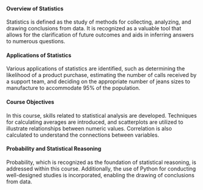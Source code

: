 #### Overview of Statistics

Statistics is defined as the study of methods for collecting, analyzing, and drawing conclusions from data. It is recognized as a valuable tool that allows for the clarification of future outcomes and aids in inferring answers to numerous questions.

#### Applications of Statistics

Various applications of statistics are identified, such as determining the likelihood of a product purchase, estimating the number of calls received by a support team, and deciding on the appropriate number of jeans sizes to manufacture to accommodate 95% of the population. 

#### Course Objectives

In this course, skills related to statistical analysis are developed. Techniques for calculating averages are introduced, and scatterplots are utilized to illustrate relationships between numeric values. Correlation is also calculated to understand the connections between variables. 

#### Probability and Statistical Reasoning

Probability, which is recognized as the foundation of statistical reasoning, is addressed within this course. Additionally, the use of Python for conducting well-designed studies is incorporated, enabling the drawing of conclusions from data.